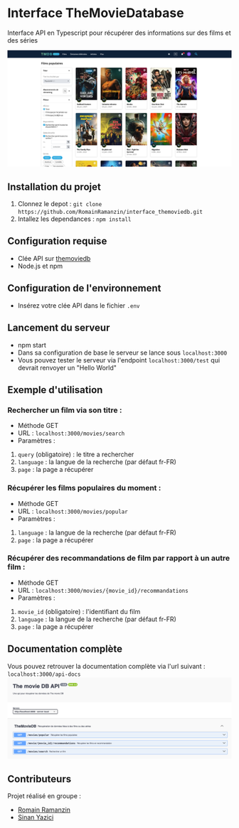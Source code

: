 # Interface TheMovieDatabase
Interface API en Typescript pour récupérer des informations sur des films et des séries

![the movie db](public/themoviedb.png)

## Installation du projet 
1. Clonnez le depot : `git clone https://github.com/RomainRamanzin/interface_themoviedb.git`
2. Intallez les dependances : `npm install`

## Configuration requise
- Clée API sur [themoviedb](https://www.themoviedb.org/)
- Node.js et npm

## Configuration de l'environnement
- Insérez votre clée API dans le fichier `.env`

## Lancement du serveur 
- npm start
- Dans sa configuration de base le serveur se lance sous `localhost:3000`
- Vous pouvez tester le serveur via l'endpoint `localhost:3000/test` qui devrait renvoyer un "Hello World"

## Exemple d'utilisation
### Rechercher un film via son titre :
- Méthode GET
- URL : `localhost:3000/movies/search`
- Paramètres : 
1. `query` (obligatoire) : le titre a rechercher
2. `language` : la langue de la recherche (par défaut fr-FR) 
3. `page` : la page a récupérer

### Récupérer les films populaires du moment :
- Méthode GET
- URL : `localhost:3000/movies/popular`
- Paramètres : 
1. `language` : la langue de la recherche (par défaut fr-FR) 
2. `page` : la page a récupérer

### Récupérer des recommandations de film par rapport à un autre film :
- Méthode GET
- URL : `localhost:3000/movies/{movie_id}/recommandations`
- Paramètres : 
1. `movie_id` (obligatoire) : l'identifiant du film
2. `language` : la langue de la recherche (par défaut fr-FR) 
3. `page` : la page a récupérer


## Documentation complète
Vous pouvez retrouver la documentation complète via l'url suivant : `localhost:3000/api-docs`
![swagger_capture](public/swagger-capture.png)

## Contributeurs
Projet réalisé en groupe :
- [Romain Ramanzin](https://github.com/RomainRamanzin)
- [Sinan Yazici](https://github.com/sinan-yazici)
